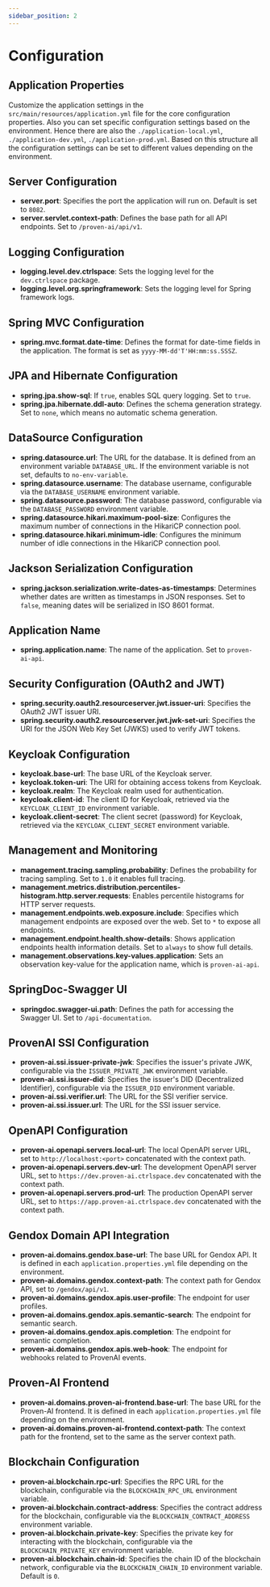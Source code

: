 ```yaml
---
sidebar_position: 2
---
```


# Configuration

## Application Properties
Customize the application settings in the `src/main/resources/application.yml` file for the core configuration properties. Also you can set specific configuration settings based on the environment. Hence there are also the `./application-local.yml`, `./application-dev.yml`, `./application-prod.yml`. Based on this structure all the configuration settings can be set to different values depending on the environment.

## Server Configuration
- **server.port**: Specifies the port the application will run on. Default is set to `8082`.
- **server.servlet.context-path**: Defines the base path for all API endpoints. Set to `/proven-ai/api/v1`.

## Logging Configuration
- **logging.level.dev.ctrlspace**: Sets the logging level for the `dev.ctrlspace` package. 
- **logging.level.org.springframework**: Sets the logging level for Spring framework logs. 

## Spring MVC Configuration
- **spring.mvc.format.date-time**: Defines the format for date-time fields in the application. The format is set as `yyyy-MM-dd'T'HH:mm:ss.SSSZ`.

## JPA and Hibernate Configuration
- **spring.jpa.show-sql**: If `true`, enables SQL query logging. Set to `true`.
- **spring.jpa.hibernate.ddl-auto**: Defines the schema generation strategy. Set to `none`, which means no automatic schema generation.

## DataSource Configuration
- **spring.datasource.url**: The URL for the database. It is defined from an environment variable `DATABASE_URL`. If the environment variable is not set, defaults to `no-env-variable`.
- **spring.datasource.username**: The database username, configurable via the `DATABASE_USERNAME` environment variable.
- **spring.datasource.password**: The database password, configurable via the `DATABASE_PASSWORD` environment variable.
- **spring.datasource.hikari.maximum-pool-size**: Configures the maximum number of connections in the HikariCP connection pool. 
- **spring.datasource.hikari.minimum-idle**: Configures the minimum number of idle connections in the HikariCP connection pool. 

## Jackson Serialization Configuration
- **spring.jackson.serialization.write-dates-as-timestamps**: Determines whether dates are written as timestamps in JSON responses. Set to `false`, meaning dates will be serialized in ISO 8601 format.

## Application Name
- **spring.application.name**: The name of the application. Set to `proven-ai-api`.

## Security Configuration (OAuth2 and JWT)
- **spring.security.oauth2.resourceserver.jwt.issuer-uri**: Specifies the OAuth2 JWT issuer URI. 
- **spring.security.oauth2.resourceserver.jwt.jwk-set-uri**: Specifies the URI for the JSON Web Key Set (JWKS) used to verify JWT tokens.

## Keycloak Configuration
- **keycloak.base-url**: The base URL of the Keycloak server.
- **keycloak.token-uri**: The URI for obtaining access tokens from Keycloak.
- **keycloak.realm**: The Keycloak realm used for authentication.
- **keycloak.client-id**: The client ID for Keycloak, retrieved via the `KEYCLOAK_CLIENT_ID` environment variable.
- **keycloak.client-secret**: The client secret (password) for Keycloak, retrieved via the `KEYCLOAK_CLIENT_SECRET` environment variable.

## Management and Monitoring
- **management.tracing.sampling.probability**: Defines the probability for tracing sampling. Set to `1.0` it enables full tracing.
- **management.metrics.distribution.percentiles-histogram.http.server.requests**: Enables percentile histograms for HTTP server requests.
- **management.endpoints.web.exposure.include**: Specifies which management endpoints are exposed over the web. Set to `*` to expose all endpoints.
- **management.endpoint.health.show-details**: Shows application endpoints health information details. Set to `always` to show full details.
- **management.observations.key-values.application**: Sets an observation key-value for the application name, which is `proven-ai-api`.

## SpringDoc-Swagger UI
- **springdoc.swagger-ui.path**: Defines the path for accessing the Swagger UI. Set to `/api-documentation`.

## ProvenAI SSI Configuration
- **proven-ai.ssi.issuer-private-jwk**: Specifies the issuer's private JWK, configurable via the `ISSUER_PRIVATE_JWK` environment variable.
- **proven-ai.ssi.issuer-did**: Specifies the issuer's DID (Decentralized Identifier), configurable via the `ISSUER_DID` environment variable.
- **proven-ai.ssi.verifier.url**: The URL for the SSI verifier service.
- **proven-ai.ssi.issuer.url**: The URL for the SSI issuer service.

## OpenAPI Configuration
- **proven-ai.openapi.servers.local-url**: The local OpenAPI server URL, set to `http://localhost:<port>` concatenated with the context path.
- **proven-ai.openapi.servers.dev-url**: The development OpenAPI server URL, set to `https://dev.proven-ai.ctrlspace.dev` concatenated with the context path.
- **proven-ai.openapi.servers.prod-url**: The production OpenAPI server URL, set to `https://app.proven-ai.ctrlspace.dev` concatenated with the context path.

## Gendox Domain API Integration
- **proven-ai.domains.gendox.base-url**: The base URL for Gendox API. It is defined in each `application.properties.yml` file depending on the environment.
- **proven-ai.domains.gendox.context-path**: The context path for Gendox API, set to `/gendox/api/v1`.
- **proven-ai.domains.gendox.apis.user-profile**: The endpoint for user profiles.
- **proven-ai.domains.gendox.apis.semantic-search**: The endpoint for semantic search.
- **proven-ai.domains.gendox.apis.completion**: The endpoint for semantic completion.
- **proven-ai.domains.gendox.apis.web-hook**: The endpoint for webhooks related to ProvenAI events.

## Proven-AI Frontend
- **proven-ai.domains.proven-ai-frontend.base-url**: The base URL for the Proven-AI frontend. It is defined in each `application.properties.yml` file depending on the environment.
- **proven-ai.domains.proven-ai-frontend.context-path**: The context path for the frontend, set to the same as the server context path.

## Blockchain Configuration
- **proven-ai.blockchain.rpc-url**: Specifies the RPC URL for the blockchain, configurable via the `BLOCKCHAIN_RPC_URL` environment variable.
- **proven-ai.blockchain.contract-address**: Specifies the contract address for the blockchain, configurable via the `BLOCKCHAIN_CONTRACT_ADDRESS` environment variable.
- **proven-ai.blockchain.private-key**: Specifies the private key for interacting with the blockchain, configurable via the `BLOCKCHAIN_PRIVATE_KEY` environment variable.
- **proven-ai.blockchain.chain-id**: Specifies the chain ID of the blockchain network, configurable via the `BLOCKCHAIN_CHAIN_ID` environment variable. Default is `0`.
